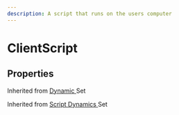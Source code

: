 ```yaml
---
description: A script that runs on the users computer
---
```


# ClientScript

## Properties

Inherited from [Dynamic ](https://docs.brickverse.co/bricklua-lua-references-manual/dymanic)Set

Inherited from [Script Dynamics ](../../dymanic/script.md)Set
